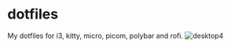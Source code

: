 # dotfiles
My dotfiles for i3, kitty, micro, picom, polybar and rofi.
![desktop4](https://user-images.githubusercontent.com/93083490/179677506-dcb1bb68-f78b-4bcd-ad35-f6d6425dc831.png)
